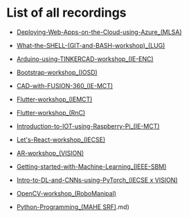 # List of all recordings

* [Deploying-Web-Apps-on-the-Cloud-using-Azure_(MLSA)](Support_Files/Deploying-Web-Apps-on-the-Cloud-using-Azure_(MLSA).md)

* [What-the-SHELL-(GIT-and-BASH-workshop)_(LUG)](Support_Files/What-the-SHELL-(GIT-and-BASH-workshop)_(LUG).md)

* [Arduino-using-TINKERCAD-workshop_(IE-ENC)](Support_Files/Arduino-using-TINKERCAD-workshop_(IE-ENC).md*)

* [Bootstrap-workshop_(IOSD)](Support_Files/Bootstrap-workshop_(IOSD).md)

* [CAD-with-FUSION-360_(IE-MCT)](Support_Files/CAD-with-FUSION-360_(IE-MCT).md)

* [Flutter-workshop_(IEMCT)](Support_Files/Flutter-workshop_(IEMCT).md)

* [Flutter-workshop_(RnC)](Support_Files/Flutter-workshop_(RnC).md)

* [Introduction-to-IOT-using-Raspberry-Pi_(IE-MCT)](Support_Files/Introduction-to-IOT-using-Raspberry-Pi_(IE-MCT).md)

* [Let's-React-workshop_(IECSE)](Support_Files/Let's-React-workshop_(IECSE).md)

* [AR-workshop_(VISION)](Support_Files/AR-workshop_(VISION).md)

* [Getting-started-with-Machine-Learning_(IEEE-SBM)](Support_Files/Getting-started-with-Machine-Learning_(IEEE-SBM).md)

* [Intro-to-DL-and-CNNs-using-PyTorch_(IECSE x VISION)](Support_Files/Intro-to-DL-and-CNNs-using-PyTorch_(IECSExVISION).md)

* [OpenCV-workshop_(RoboManipal)](Support_Files/OpenCV-workshop_(RoboManipal).md)

* [Python-Programming_(MAHE SRF)](Support_Files/Python-Programming_(MAHE-SRF).md).md)

